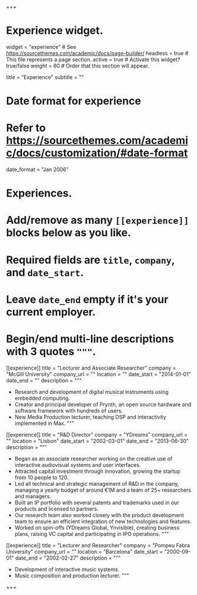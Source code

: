 +++
# Experience widget.
widget = "experience"  # See https://sourcethemes.com/academic/docs/page-builder/
headless = true  # This file represents a page section.
active = true  # Activate this widget? true/false
weight = 60  # Order that this section will appear.

title = "Experience"
subtitle = ""

# Date format for experience
#   Refer to https://sourcethemes.com/academic/docs/customization/#date-format
date_format = "Jan 2006"

# Experiences.
#   Add/remove as many `[[experience]]` blocks below as you like.
#   Required fields are `title`, `company`, and `date_start`.
#   Leave `date_end` empty if it's your current employer.
#   Begin/end multi-line descriptions with 3 quotes `"""`.


[[experience]]
  title = "Lecturer and Associate Researcher"
  company = "McGill University"
  company_url = ""
  location = ""
  date_start = "2014-01-01"
  date_end = ""
  description = """
  * Research and development of digital musical instruments using embedded computing.
  * Creator and principal developer of Prynth, an open source hardware and software framework with hundreds of users.
  * New Media Production lecturer, teaching DSP and interactivity implemented in Max.
  """

[[experience]]
  title = "R&D Director"
  company = "YDreams"
  company_url = ""
  location = "Lisbon"
  date_start = "2002-03-01"
  date_end = "2013-06-30"
  description = """
  * Began as an associate researcher working on the creative use of interactive audiovisual systems and user interfaces.
  * Attracted capital investment through innovation, growing the startup from 10 people to 120.
  * Led all technical and strategic management of R&D in the company, managing a yearly budget of around €1M and a team of 25+ researchers and managers.
  * Built an IP portfolio with several patents and trademarks used in our products and licensed to partners.
  * Our research team also worked closely with the product development team to ensure an efficient integration of new technologies and features.
  * Worked on spin-offs (YDreams Global, Ynvisible), creating business plans, raising VC capital and participating in IPO operations.
  """

[[experience]]
  title = "Lecturer and Researcher"
  company = "Pompeu Fabra University"
  company_url = ""
  location = "Barcelona"
  date_start = "2000-09-01"
  date_end = "2002-02-27"
  description = """
  * Development of interactive music systems.
  * Music composition and production lecturer.
  """

+++

